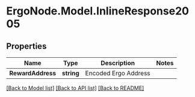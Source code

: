 # ErgoNode.Model.InlineResponse2005

## Properties

Name | Type | Description | Notes
------------ | ------------- | ------------- | -------------
**RewardAddress** | **string** | Encoded Ergo Address | 

[[Back to Model list]](../README.md#documentation-for-models) [[Back to API list]](../README.md#documentation-for-api-endpoints) [[Back to README]](../README.md)

